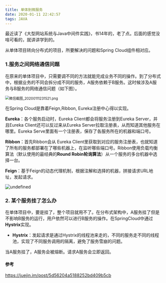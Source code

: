 ```yaml
---
title: 单体到微服务
date: 2020-01-11 22:42:57
tags: JAVA
---
```


最近读了《大型网站系统与Java中间件实践》，书14年的，老了点。后面的感觉没啥可看的，就讲讲学到的。

从单体项目转向分布式的项目，所要解决的问题和Spring Cloud组件相对应。

### 1.服务之间网络通信问题

在原来的单体项目中，只需要调不同的方法就能完成业务不同的操作。到了分布式中，根据业务的不同会拆分成不同的服务，A服务依赖于B服务。这时候涉及A服务与B服务的网络通信问题（如下图）。

<img src="http://ww1.sinaimg.cn/mw690/aacc02d8gy1gat1dnzjgpj20fv0ba0t0.jpg" alt="微信截图_20200111231521.png" style="zoom:80%;" />

在Spring Cloud是靠着Feign,Ribbon, Eureka注册中心得以实现。

**Eureka**：各个服务启动时，Eureka Client都会将服务注册到Eureka Server，并且Eureka Client还可以反过来从Eureka Server拉取注册表，从而知道其他服务在哪里。Eureka Serve里面有一个注册表，保存了各服务所在的机器和端口号。

**Ribbon**：首先Ribbon会从 Eureka Client里获取到对应的服务注册表，也就知道了所有的服务都部署在了哪些机器上，在监听哪些端口号。Ribbon使用负载均衡算法（默认使用的最经典的**Round Robin轮询算法**）从一个服务的多台机器中选择一台。

**Feign**：基于Feign的动态代理机制，根据注解和选择的机器，拼接请求URL地址，发起请求。

![undefined](http://ww1.sinaimg.cn/large/aacc02d8gy1gatmfoxtgzj20uk0cxmxw.jpg)

### 2. 某个服务挂了怎么办

在单体项目中，要是挂了，整个项目就用不了。在分布式架构中，A服务挂了但是不影响B服务的运行，用户依然可以进行B服务的操作。在SpringCloud中通过**Hystrix**实现。

- **Hystrix**：发起请求是通过Hystrix的线程池来走的，不同的服务走不同的线程池，实现了不同服务调用的隔离，避免了服务雪崩的问题。

当A服务挂了，A服务会被熔断。请求A服务会立即返回。

#### 参考

https://juejin.im/post/5d56204a5188252bd409b5cb
